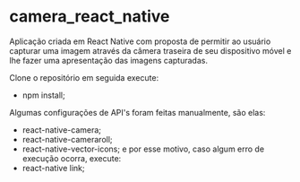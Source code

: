 # camera_react_native
Aplicação criada em React Native com proposta de permitir ao usuário capturar uma imagem através da câmera traseira de seu dispositivo móvel e lhe fazer uma apresentação das imagens capturadas.

Clone o repositório em seguida execute: 
- npm install; 

Algumas configurações de API's foram feitas manualmente, são elas: 
- react-native-camera;
- react-native-cameraroll;
- react-native-vector-icons;
e por esse motivo, caso algum erro de execução ocorra, execute:
- react-native link;
